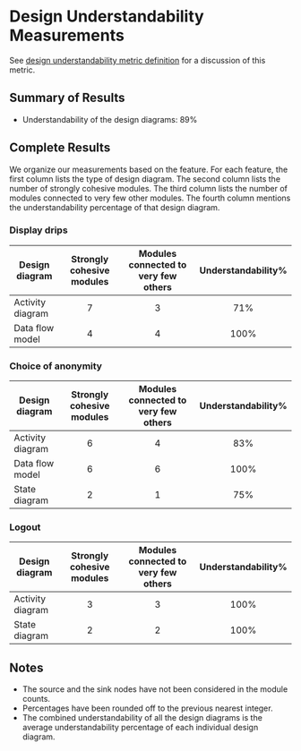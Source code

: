 # Design Understandability Measurements

See [design understandability metric definition](../metric-definitions/design-understandability-metric.md) for a discussion of this metric.

## Summary of Results

* Understandability of the design diagrams: 89%

## Complete Results

We organize our measurements based on the feature. For each feature, the first column lists the type of design diagram. The second column lists the number of strongly cohesive modules. The third column lists the number of modules connected to very few other modules. The fourth column mentions the understandability percentage of that design diagram.

### Display drips
Design diagram | Strongly cohesive modules | Modules connected to very few others | Understandability%
--- | :---: | :---: | :---:
Activity diagram | 7 | 3 | 71%
Data flow model | 4 | 4 | 100%

### Choice of anonymity 
Design diagram | Strongly cohesive modules | Modules connected to very few others | Understandability%
--- | :---: | :---: | :---:
Activity diagram | 6 | 4 | 83%
Data flow model | 6 | 6 | 100%
State diagram | 2 | 1 | 75%

### Logout 
Design diagram | Strongly cohesive modules | Modules connected to very few others | Understandability%
--- | :---: | :---: | :---:
Activity diagram | 3 | 3 | 100%
State diagram | 2 | 2 | 100%

## Notes

* The source and the sink nodes have not been considered in the module counts.
* Percentages have been rounded off to the previous nearest integer.
* The combined understandability of all the design diagrams is the average understandability percentage of each individual design diagram.

